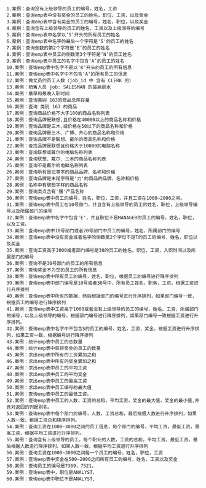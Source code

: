     1.案例：查询没有上级领导的员工的编号，姓名，工资
	2.案例：查询emp表中没有奖金的员工的姓名，职位，工资，以及奖金
	3.案例：查询emp表中含有奖金的员工的编号，姓名，职位，以及奖金
	4.案例：查询含有上级领导的员工的姓名，工资以及上级领导的编号
	5.案例：查询emp表中名字以‘S’开头的所有员工的姓名
	6.案例：查询emp表中名字的最后一个字符是'S'的员工的姓名
	7.案例：查询倒数的第2个字符是‘E’的员工的姓名
	8.案例：查询emp表中员工的倒数第3个字符是‘N’的员工姓名
	9.案例：查询emp表中员工的名字中包含‘A’的员工的姓名	
	10.案例：查询emp表中名字不是以'K'开头的员工的所有信息
	11.案例：查询emp表中名字中不包含‘A’的所有员工的信息
	12.案例：做文员的员工人数（job_id 中 含有 CLERK 的）
	13.案例：销售人员 job: SALESMAN 的最高薪水
	14.案例：最早和最晚入职时间
	15.案例：查询类别 163的商品总库存量
	16.案例：查询 类别 163 的商品
	17.案例：查询商品价格不大于100的商品名称列表
	18.案例：查询品牌是联想,且价格在40000以上的商品名称和价格
	19.案例：查询品牌是三木,或价格在50以下的商品名称和价格
	20.案例：查询品牌是三木、广博、齐心的商品名称和价格
	21.案例：查询品牌不是联想、戴尔的商品名称和价格
	22.案例：查找品牌是联想且价格大于10000的电脑名称
	23.案例：查询联想或戴尔的电脑名称列表
	24.案例：查询联想、戴尔、三木的商品名称列表
	25.案例：查询不是戴尔的电脑名称列表
	26.案例：查询所有是记事本的商品品牌、名称和价格
	27.案例：查询品牌是末尾字符是'力'的商品的品牌、名称和价格
	28.案例：名称中有联想字样的商品名称
	29.案例：查询卖点含有'赠'产品名称
	30.案例：查询emp表中员工的编号，姓名，职位，工资，并且工资在1000~2000之间。
	31.案例：查询emp表中员工在10号部门，并且含有上级领导的员工的姓名，职位，上级领导编号以及所属部门的编号
	32.案例：查询emp表中名字中包含'E'，并且职位不是MANAGER的员工的编号，姓名，职位，以及工资。	
	33.案例：查询emp表中10号部门或者20号部门中员工的编号，姓名，所属部门的编号
	34.案例：查询emp表中没有奖金或者名字的倒数第2个字母不是T的员工的编号，姓名，职位以及奖金
	35.案例：查询工资高于3000或者部门编号是30的员工的姓名，职位，工资，入职时间以及所属部门的编号	
	36.案例：查询不是30号部门的员工的所有信息
	37.案例：查询奖金不为空的员工的所有信息
	38.案例：查询emp表中所有员工的编号，姓名，职位，根据员工的编号进行降序排列
	39.案例：查询emp表中部门编号是10号或者30号中，所有员工姓名，职务，工资，根据工资进行升序排列
	40.案例：查询emp表中所有的数据，然后根据部门的编号进行升序排列，如果部门编号一致，根据员工的编号进行降序排列
	41.案例：查询emp表中工资高于1000或者没有上级领导的员工的编号，姓名，工资，所属部门的编号，以及上级领导的编号，根据部门编号进行降序排列，如果部门编号一致根据工资进行升序排列。
	42.案例：查询emp表中名字中不包含S的员工的编号，姓名，工资，奖金，根据工资进行升序排列，如果工资一致，根据编号进行降序排列
	43.案例：统计emp表中员工的总数量
	44.案例：统计emp表中获得奖金的员工的数量
	45.案例：求出emp表中所有的工资累加之和
	46.案例：求出emp表中所有的奖金累加之和
	47.案例：求出emp表中员工的平均工资
	48.案例：求出emp表中员工的平均奖金
	49.案例：求出emp表中员工的最高工资
	50.案例：求出emp表中员工编号的最大值
	51.案例：查询emp表中员工的最低工资。
	52.案例：查询emp表中员工的人数，工资的总和，平均工资，奖金的最大值，奖金的最小值,并且对返回的列起别名。
	53.案例：查询emp表中每个部门的编号，人数，工资总和，最后根据人数进行升序排列，如果人数一致，根据工资总和降序排列。
	54.案例：查询工资在1000~3000之间的员工信息，每个部门的编号，平均工资，最低工资，最高工资，根据平均工资进行升序排列。
	55.案例：查询含有上级领导的员工，每个职业的人数，工资的总和，平均工资，最低工资，最后根据人数进行降序排列，如果人数一致，根据平均工资进行升序排列
	56.案例：查询工资在1000~3000之间每一个员工的编号，姓名，职位，工资
	57.案例：查询emp表中奖金在500~2000之间所有员工的编号，姓名，工资以及奖金
	58.案例：查询员工的编号是7369，7521，	
	59.案例：查询emp表中，职位是ANALYST，
	60.案例：查询emp表中职位不是ANALYST,